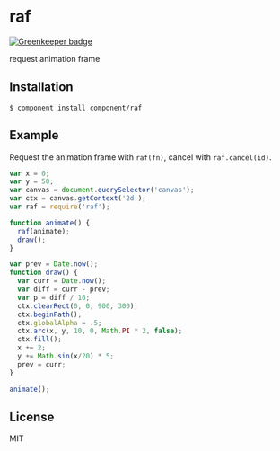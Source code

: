 
# raf

[![Greenkeeper badge](https://badges.greenkeeper.io/blakeembrey/raf.svg)](https://greenkeeper.io/)

  request animation frame

## Installation

    $ component install component/raf

## Example

  Request the animation frame with `raf(fn)`, cancel with `raf.cancel(id)`.

```js
var x = 0;
var y = 50;
var canvas = document.querySelector('canvas');
var ctx = canvas.getContext('2d');
var raf = require('raf');

function animate() {
  raf(animate);
  draw();
}

var prev = Date.now();
function draw() {
  var curr = Date.now();
  var diff = curr - prev;
  var p = diff / 16;
  ctx.clearRect(0, 0, 900, 300);
  ctx.beginPath();
  ctx.globalAlpha = .5;
  ctx.arc(x, y, 10, 0, Math.PI * 2, false);
  ctx.fill();
  x += 2;
  y += Math.sin(x/20) * 5;
  prev = curr;
}

animate();
```

## License

  MIT
